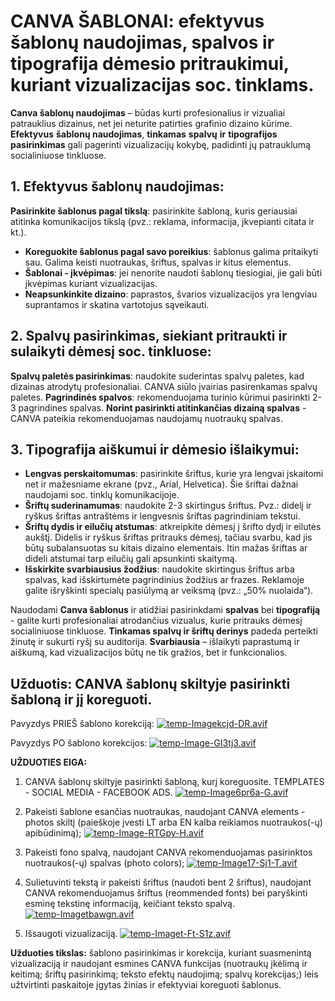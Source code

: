# CANVA ŠABLONAI: efektyvus šablonų naudojimas, spalvos ir tipografija dėmesio pritraukimui, kuriant vizualizacijas soc. tinklams.

**Canva šablonų naudojimas**  – būdas kurti profesionalius ir vizualiai patrauklius dizainus, net jei neturite patirties grafinio dizaino kūrime. **Efektyvus** **šablonų naudojimas**, **tinkamas**  **spalvų**  **ir**  **tipografijos**  **pasirinkimas** gali pagerinti vizualizacijų kokybę, padidinti jų patrauklumą socialiniuose tinkluose.

## **1. Efektyvus šablonų naudojimas:**

   **Pasirinkite šablonus pagal tikslą**: pasirinkite šabloną, kuris geriausiai atitinka komunikacijos tikslą (pvz.: reklama, informacija, įkvepianti citata ir kt.).
-   **Koreguokite šablonus pagal savo poreikius**: šablonus galima pritaikyti sau. Galima keisti nuotraukas, šriftus, spalvas ir kitus elementus.
-   **Šablonai - įkvėpimas**: jei nenorite naudoti šablonų tiesiogiai, jie gali būti įkvėpimas kuriant vizualizacijas.
-   **Neapsunkinkite dizaino**: paprastos, švarios vizualizacijos yra lengviau suprantamos ir skatina vartotojus sąveikauti.

## **2. Spalvų pasirinkimas, siekiant pritraukti ir sulaikyti dėmesį soc. tinkluose:**

**Spalvų paletės pasirinkimas**: naudokite suderintas spalvų paletes, kad dizainas atrodytų profesionaliai. CANVA siūlo įvairias pasirenkamas spalvų paletes.
**Pagrindinės spalvos**: rekomenduojama turinio kūrimui pasirinkti 2-3 pagrindines spalvas. 
**Norint pasirinkti atitinkančias dizainą spalvas** - CANVA pateikia rekomenduojamas naudojamų nuotraukų spalvas.

## **3. Tipografija aiškumui ir dėmesio išlaikymui:**

 - **Lengvas perskaitomumas**: pasirinkite šriftus, kurie yra lengvai įskaitomi net ir mažesniame ekrane (pvz., Arial, Helvetica). Šie šriftai dažnai naudojami soc. tinklų komunikacijoje.
 - **Šriftų suderinamumas**: naudokite 2-3 skirtingus šriftus. Pvz.: didelį ir ryškus šriftas antraštėms ir lengvesnis šriftas pagrindiniam tekstui.
-   **Šriftų dydis ir eilučių atstumas**: atkreipkite dėmesį į šrifto dydį ir eilutės aukštį. Didelis ir ryškus šriftas pritrauks dėmesį, tačiau svarbu, kad jis būtų subalansuotas su kitais dizaino elementais. Itin mažas šriftas ar dideli atstumai tarp eilučių gali apsunkinti skaitymą.
-   **Išskirkite svarbiausius žodžius**: naudokite skirtingus šriftus arba spalvas, kad išskirtumėte pagrindinius žodžius ar frazes. Reklamoje galite išryškinti specialų pasiūlymą ar veiksmą (pvz.: „50% nuolaida“).

Naudodami **Canva šablonus** ir atidžiai pasirinkdami **spalvas** bei **tipografiją** - galite kurti profesionaliai atrodančius vizualus, kurie pritrauks dėmesį socialiniuose tinkluose. **Tinkamas spalvų ir šriftų derinys** padeda perteikti žinutę ir sukurti ryšį su auditorija. **Svarbiausia** – išlaikyti paprastumą ir aiškumą, kad vizualizacijos būtų ne tik gražios, bet ir funkcionalios.

## Užduotis: CANVA šablonų skiltyje pasirinkti šabloną ir jį koreguoti.

Pavyzdys PRIEŠ šablono korekciją:
[![temp-Imagekcjd-DR.avif](https://i.postimg.cc/wTkjS8kB/temp-Imagekcjd-DR.avif)](https://postimg.cc/KRRbMWwX)

Pavyzdys PO šablono korekcijos:
[![temp-Image-GI3tj3.avif](https://i.postimg.cc/d0gs8qJ5/temp-Image-GI3tj3.avif)](https://postimg.cc/XZc6W6G5)

**UŽDUOTIES EIGA:**

 1. CANVA šablonų skiltyje pasirinkti šabloną, kurį koreguosite.
TEMPLATES - SOCIAL MEDIA - FACEBOOK ADS. 
[![temp-Image6pr6a-G.avif](https://i.postimg.cc/TwHrj5pZ/temp-Image6pr6a-G.avif)](https://postimg.cc/bDkDpJ0T)

 2. Pakeisti šablone esančias nuotraukas, naudojant CANVA elements - photos skiltį (paieškoje įvesti LT arba EN kalba reikiamos nuotraukos(-ų) apibūdinimą);
[![temp-Image-RTGpy-H.avif](https://i.postimg.cc/RCy7Nfrt/temp-Image-RTGpy-H.avif)](https://postimg.cc/0rGM4zy5)
 
 3. Pakeisti fono spalvą, naudojant CANVA rekomenduojamas pasirinktos nuotraukos(-ų) spalvas (photo colors);
[![temp-Image17-Sj1-T.avif](https://i.postimg.cc/wTNhJvHG/temp-Image17-Sj1-T.avif)](https://postimg.cc/KRZkhm1P)

 4. Sulietuvinti tekstą ir pakeisti šriftus (naudoti bent 2 šriftus), naudojant CANVA rekomenduojamus šriftus (reommended fonts) bei paryškinti esminę tekstinę informaciją, keičiant teksto spalvą. 
[![temp-Imagetbawgn.avif](https://i.postimg.cc/zG1TkrGX/temp-Imagetbawgn.avif)](https://postimg.cc/PP2Lt0DB)

 5. Išsaugoti vizualizaciją.
[![temp-Imaget-Ft-S1z.avif](https://i.postimg.cc/RZnZs6qc/temp-Imaget-Ft-S1z.avif)](https://postimg.cc/w1gz3BXv)

**Užduoties tikslas:** šablono pasirinkimas ir korekcija, kuriant suasmenintą vizualizaciją ir naudojant esmines CANVA funkcijas (nuotraukų įkėlimą ir keitimą; šriftų pasirinkimą; teksto efektų naudojimą; spalvų korekcijas;) leis užtvirtinti paskaitoje įgytas žinias ir efektyviai koreguoti šablonus.
<!--stackedit_data:
eyJoaXN0b3J5IjpbLTE5NjM0Nzg3NDBdfQ==
-->